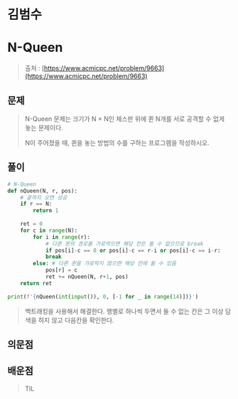 # 김범수

# N-Queen

> 출처 : [https://www.acmicpc.net/problem/9663](https://www.acmicpc.net/problem/9663)
> 

## 문제

> N-Queen 문제는 크기가 N × N인 체스판 위에 퀸 N개를 서로 공격할 수 없게 놓는 문제이다.
> 
> 
> N이 주어졌을 때, 퀸을 놓는 방법의 수를 구하는 프로그램을 작성하시오.
> 

## 풀이

```python
# N-Queen
def nQueen(N, r, pos):
    # 끝까지 오면 성공
    if r == N:
        return 1
        
    ret = 0
    for c in range(N):
        for i in range(r):
            # 다른 퀸의 경로를 가로막으면 해당 칸은 둘 수 없으므로 break
            if pos[i]-c == 0 or pos[i]-c == r-i or pos[i]-c == i-r:
            break
        else: # 다른 퀸을 가로막지 않으면 해당 칸에 둘 수 있음
            pos[r] = c
            ret += nQueen(N, r+1, pos)
    return ret
    
print(f'{nQueen(int(input()), 0, [-1 for _ in range(14)])}')
```

> 백트래킹을 사용해서 해결한다. 행별로 하나씩 두면서 둘 수 없는 칸은 그 이상 담색을 하지 않고 다음칸을 확인한다.
> 

## 의문점

## 배운점

> TIL
>